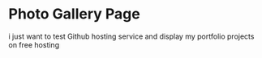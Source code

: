 # Photo Gallery Page

<p>i just want to test Github hosting service and display my portfolio projects on free hosting</p>
